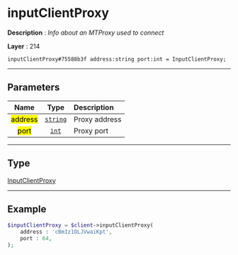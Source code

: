 # inputClientProxy

**Description** : *Info about an MTProxy used to connect*

**Layer** : 214

```tl
inputClientProxy#75588b3f address:string port:int = InputClientProxy;
```

---

## Parameters

| Name | Type | Description |
| :---: | :---: | :--- |
| <mark>address</mark> | [`string`](type/string) | Proxy address |
| <mark>port</mark> | [`int`](type/int) | Proxy port |

---

## Type

[InputClientProxy](type/InputClientProxy)

---

## Example

```php
$inputClientProxy = $client->inputClientProxy(
	address : 'cBmIz1OLJVwaiKpt',
	port : 64,
);
```